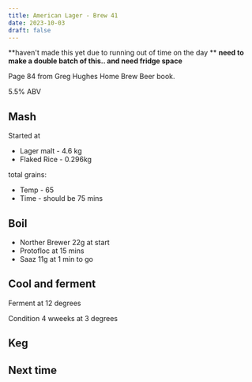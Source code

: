 ```yaml
---
title: American Lager - Brew 41 
date: 2023-10-03
draft: false 
---
```

<!-- [![pot](/images/2023-06-06/3.jpg "treatment")](/images/2023-06-06/3.jpg) -->

**haven't made this yet due to running out of time on the day **
**need to make a double batch of this.. and need fridge space**


Page 84 from Greg Hughes Home Brew Beer book.


5.5% ABV

## Mash

Started at 

- Lager malt - 4.6 kg
- Flaked Rice - 0.296kg

total grains: 

- Temp - 65
- Time - should be 75 mins 


## Boil

- Norther Brewer 22g at start
- Protofloc at 15 mins
- Saaz 11g at 1 min to go


## Cool and ferment

Ferment at 12 degrees

Condition 4 wweeks at 3 degrees


## Keg


## Next time




